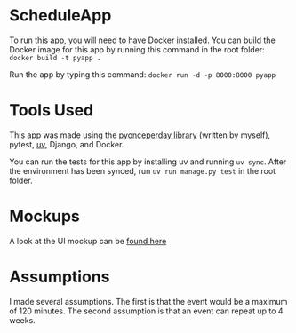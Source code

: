 # ScheduleApp

To run this app, you will need to have Docker installed. You can build the Docker
image for this app by running this command in the root folder: `docker build -t pyapp .`

Run the app by typing this command: `docker run -d -p 8000:8000 pyapp`

# Tools Used

This app was made using the [pyonceperday library](https://pypi.org/project/pyonceperday/) (written by myself), pytest, [uv](https://docs.astral.sh/uv/), Django, and Docker. 

You can run the tests for this app by installing uv and running `uv sync`. After
the environment has been synced, run `uv run manage.py test` in the root folder. 

# Mockups

A look at the UI mockup can be [found here](https://www.figma.com/design/p31WfgPPtGsUuCPUyF0s7f/Mockup?node-id=0-1&p=f)

# Assumptions

I made several assumptions. The first is that the event would be a maximum of 120 minutes. The second assumption is that an event can repeat up to 4 weeks. 




